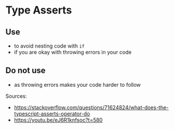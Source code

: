 
# Type Asserts

## Use
- to avoid nesting code with `if`
- if you are okay with throwing errors in your code

## Do not use
- as throwing errors makes your code harder to follow

Sources:
- https://stackoverflow.com/questions/71624824/what-does-the-typescript-asserts-operator-do
- https://youtu.be/eJ6R1knfsoc?t=580